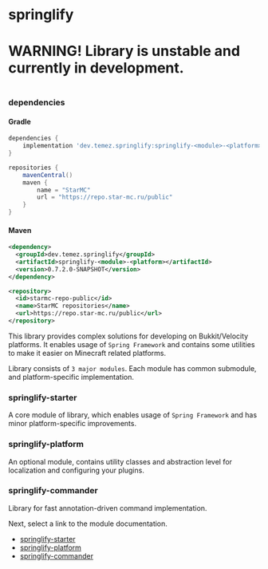 # springlify

# WARNING! Library is unstable and currently in development.

<a href="https://repo.star-mc.ru/#/public/dev/temez/springlify">
    <img src="https://repo.star-mc.ru/api/badge/latest/public/dev/temez/springlify/springlify-platform?color=40c14a&name=Lastest version&prefix=v"  alt=""/>
</a>

### dependencies

#### Gradle

````groovy
dependencies {
    implementation 'dev.temez.springlify:springlify-<module>-<platform>:0.7.2.1-SNAPSHOT'
}

repositories {
    mavenCentral()
    maven {
        name = "StarMC"
        url = "https://repo.star-mc.ru/public"
    }
}
````
#### Maven

```xml
<dependency>
  <groupId>dev.temez.springlify</groupId>
  <artifactId>springlify-<module>-<platform></artifactId>
  <version>0.7.2.0-SNAPSHOT</version>
</dependency>

<repository>
  <id>starmc-repo-public</id>
  <name>StarMC repositories</name>
  <url>https://repo.star-mc.ru/public</url>
</repository>
```

This library provides complex solutions for developing on Bukkit/Velocity platforms. It enables usage
of `Spring Framework` and contains some utilities to make it easier on Minecraft related platforms.

Library consists of `3 major modules`. Each module has common submodule, and platform-specific implementation.

### springlify-starter

A core module of library, which enables usage of `Spring Framework` and has minor platform-specific improvements.

### springlify-platform

An optional module, contains utility classes and abstraction level for localization and configuring your plugins.

### springlify-commander

Library for fast annotation-driven command implementation.

Next, select a link to the module documentation.

- [springlify-starter](/springlify-starter/README.md)
- [springlify-platform](/springlify-platform/README.md)
- [springlify-commander](/springlify-commander/README.md)


